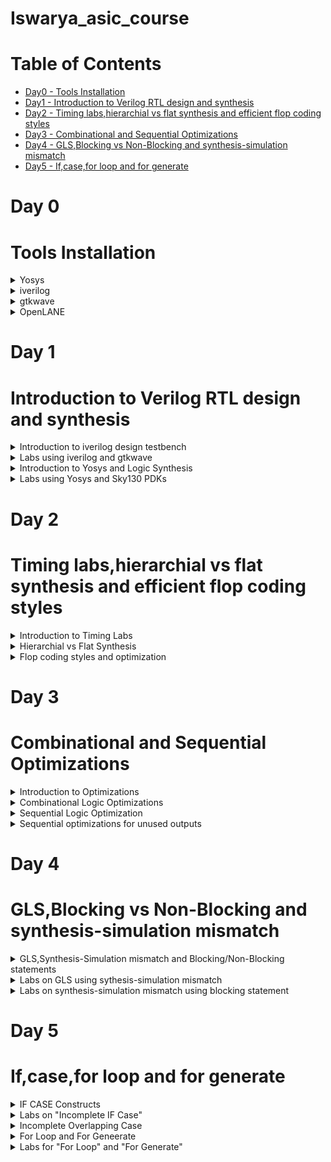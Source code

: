 # Iswarya_asic_course  
# Table of Contents
 - [Day0 - Tools Installation](#Tools-Installation)<br>
 - [Day1 - Introduction to Verilog RTL design and synthesis](#Introduction-to-Verilog-RTL-design-and-synthesis)<br>
 - [Day2 - Timing labs,hierarchial vs flat synthesis and efficient flop coding styles](#Timing-labs,hierarchial-vs-flat-synthesis-and-efficient-flop-coding-styles)<br>
 - [Day3 - Combinational and Sequential Optimizations](#Combinational-and-Sequential-Optimizations)<br>
 - [Day4 - GLS,Blocking vs Non-Blocking and synthesis-simulation mismatch](#GLS,Blocking-vs-Non-Blocking-and-synthesis-simulation-mismatch)<br>
 - [Day5 - If,case,for loop and for generate](#If,case,for-loop-and-for-generate)<br>
  
# Day 0

# Tools Installation
<details>
<summary>
    Yosys
  </summary> 

    
  I installed Yosys using the following commands: 
  
    
```
    
$ git clone https://github.com/YosysHQ/yosys.git
$ cd yosys-master 
$ sudo apt install make (If make is not installed please install it) 
$ sudo apt-get install build-essential clang bison flex \
    libreadline-dev gawk tcl-dev libffi-dev git \
    graphviz xdot pkg-config python3 libboost-system-dev \
    libboost-python-dev libboost-filesystem-dev zlib1g-dev
$ make config-gcc
$ make 
$ sudo make install

```

Below is the screenshot showing successful installation: 


![Screenshot from 2023-07-31 10-15-12](https://github.com/IswaryaIlanchezhiyan/Iswarya_asic_course/assets/140998760/67cfade5-3e17-4374-89ff-93c64bce279f)



Below is the screenshot showing successful launch:

![Screenshot from 2023-07-31 10-21-57](https://github.com/IswaryaIlanchezhiyan/Iswarya_asic_course/assets/140998760/8a6b68b0-d58c-403c-92a3-2a820a273b24)


</details>
<details>
<summary>
        iverilog
</summary>
I installed iverilog using the following command:

```

$ sudo apt-get install iverilog

```

Below is the screenshot showing successful installation:


![Screenshot from 2023-07-31 21-32-19](https://github.com/IswaryaIlanchezhiyan/Iswarya_asic_course/assets/140998760/cdd3a329-79a3-490f-b3c9-b5463d1a9f1c)

Below is the screenshot showing successful launch:



![Screenshot from 2023-07-31 21-32-34](https://github.com/IswaryaIlanchezhiyan/Iswarya_asic_course/assets/140998760/5e531280-719f-4b3c-ba58-dbd69cd72061)


    
</details>
<details>
    <summary>
        gtkwave
    </summary>
    I installed gtkwave using the following command:

```

sudo apt update
sudo apt install gtkwave

```

Below is the screenshot showing successful installation:


![Screenshot from 2023-07-31 21-40-40](https://github.com/IswaryaIlanchezhiyan/Iswarya_asic_course/assets/140998760/10ebb750-f2e9-4682-b8b8-6d19de17dfae)

Below is the screenshot showing successful launch: 

![Screenshot from 2023-07-31 21-41-31](https://github.com/IswaryaIlanchezhiyan/Iswarya_asic_course/assets/140998760/52180ab8-a498-4974-8ab7-03ef29a9c3b4)

</details>
<details>
 <summary>
   OpenLANE
 </summary>
 I installed OpenLANE using the following commands:

 ```

$ sudo apt-get update
$ sudo apt-get upgrade
$ sudo apt install -y build-essential python3 python3-venv python3-pip make git
$ sudo apt install apt-transport-https ca-certificates curl software-properties-common
$ curl -fsSL https://download.docker.com/linux/ubuntu/gpg | sudo gpg --dearmor -o /usr/share/keyrings/docker-archive-keyring.gpg
$ echo "deb [arch=amd64 signed-by=/usr/share/keyrings/docker-archive-keyring.gpg] https://download.docker.com/linux/ubuntu $(lsb_release -cs) stable" | sudo tee /etc/apt/sources.list.d/docker.list > /dev/null
$ sudo apt update
$ sudo apt install docker-ce docker-ce-cli containerd.io
$ sudo docker run hello-world
$ sudo groupadd docker
$ sudo usermod -aG docker $USER
$ sudo reboot

```
After Reboot

```

$ docker run hello-world

```

Below is the screenshot of successful launch

![Screenshot from 2023-09-05 18-00-04](https://github.com/IswaryaIlanchezhiyan/Iswarya_asic_course/assets/140998760/c5b4808f-c46e-476c-affb-0edd9353880d)

</details>

# Day 1

# Introduction to Verilog RTL design and synthesis
<details>
    <summary>
        Introduction to iverilog design testbench
    </summary>

    

**Simulator:**

It is a a device that enables the operator to reproduce or represent under test conditions phenomena likely to occur in actual performance.
iverilog is the simulator used for this course.

**How Simulator works**

- Simulator looks for the change in the values of input.
* Upon change to the input,output is evaluated.

**iverilog:**

Icarus Verilog is a compiler that translates Verilog source code into executable programs for simulation.

**iverilog based simulation flow**

![Screenshot from 2023-08-13 22-36-54](https://github.com/IswaryaIlanchezhiyan/Iswarya_asic_course/assets/140998760/a8b3e981-7319-49e5-8265-a0e93d06b646)

**Testbench:**

A conventional Verilog testbench is a code module that describes the stimulus to a logic design and checks whether the design's outputs match its specification.

![Screenshot from 2023-08-13 22-34-39](https://github.com/IswaryaIlanchezhiyan/Iswarya_asic_course/assets/140998760/6d813524-1fd4-4c11-8877-aa934f363536)
</details>

<details>
    <summary>
        Labs using iverilog and gtkwave
    </summary>

**1.Introduction to Labs**

Lab setup is made using the following link:

```
https://github.com/kunalg123/sky130RTLDesignAndSynthesisWorkshop.git

```


![Screenshot from 2023-08-13 23-35-59](https://github.com/IswaryaIlanchezhiyan/Iswarya_asic_course/assets/140998760/64edcb4b-85fb-48a6-939a-d833b750d707)

**2.Introduction to iverilog gtkwave**

A 2×1 multiplexer is used as an example for explaining how iverilog and gtkwave works.It initially creates a a.out file which eventually opened a dumpfile(tb_good_mux.vcd) for producing output.

The following commands are used for producing output:

```
$ iverilog  good_mux.v  tb_good_mux.v
$ ./a.out
$ gtkwave tb_good_mux.vcd

```

![Screenshot from 2023-08-13 23-52-48](https://github.com/IswaryaIlanchezhiyan/Iswarya_asic_course/assets/140998760/55419881-5dd1-482f-bac5-f0b9e6701245)

**Output Waveform**

![Screenshot from 2023-08-13 23-54-09](https://github.com/IswaryaIlanchezhiyan/Iswarya_asic_course/assets/140998760/34fc7a17-2c4b-4aca-b529-370bfa6dad81)
</details>
<details>
    <summary>
        Introduction to Yosys and Logic Synthesis
    </summary>
    
**Introduction to Yosys**

**Logic Synthesis**

RTL to gate level translation is called as synthesis.The design is converted into gates and connections are made between gates.This is given as a file called netlist.


**Synthesizer:**

Synthesizer is the tool used for synthesis.
Synthesis in VLSI is the process of converting your code (program) into a circuit. In terms of logic gates, synthesis is the process of translating an abstract design into a properly implemented chip. Hardware Description Languages (HDLs) are specific programming languages that are used to explain the hardware of a circuit.
Yosys is used as synthesizer in this course.


**Netlist:**

Netlist is also a description of a design written using a HDL code when it is written in an RTL style.The netlist is then supposed to perform the same function as the corresponding HDL code. The netlist out of the synthesis tool is fed into layout tools to produce the layout of the chip.

**RTL Design**
RTL (register-transfer level) design is a hardware design methodology that describes the behavior of digital circuits in terms of the flow of data between registers, and the operations that are performed on that data as it moves through the circuit.

**.lib**

A standard cell library is a collection of well defined and appropriately characterized logic gates that can be used to implement a digital design.The library files contain different flavours of standard gate which maybe like 2 input or 3 input gate with slower or medium or faster version of it.


**Yosys Setup**

![Screenshot from 2023-08-14 00-16-36](https://github.com/IswaryaIlanchezhiyan/Iswarya_asic_course/assets/140998760/0bb3b3fa-6654-40da-b7d3-41c37ca9cc34)

**Verify the synthesis**

![Screenshot from 2023-08-14 00-18-11](https://github.com/IswaryaIlanchezhiyan/Iswarya_asic_course/assets/140998760/b8e8725b-8ffe-4ae2-a8ee-e4374e2e5856)
</details>

<details>
    <summary>
        Labs using Yosys and Sky130 PDKs
    </summary>
    
Invoke and Synthesis using following commands:

**Invoke**

```
$ yosys
```

![Screenshot from 2023-08-14 01-28-49](https://github.com/IswaryaIlanchezhiyan/Iswarya_asic_course/assets/140998760/1193e665-0f8d-4c5c-a134-c49a29104b11)

**Read the library**

```
read_liberty -lib ../lib/sky130_fd_sc_hd__tt_025C_1v80.lib
```
**Read the design**

```
read_verilog good_mux.v
```
**Model Synthesis**

```
synth -top good_mux
```

**Generate Netfile**

```
abc -liberty ../lib/sky130_fd_sc_hd__tt_025C_1v80.lib
```

**abc** is used to convert RTL file into gate design.

![Screenshot from 2023-08-14 01-46-57](https://github.com/IswaryaIlanchezhiyan/Iswarya_asic_course/assets/140998760/867864e3-11fb-48c6-bde6-65160a41fa62)

**Graphical Version of Logic realized**

```
show
```

![Screenshot from 2023-08-14 01-51-43](https://github.com/IswaryaIlanchezhiyan/Iswarya_asic_course/assets/140998760/a65a2f5c-e48c-4989-9edb-7ffeafc84a07)

**How to write Netlist**

```
write_verilog good_mux_netlist.v
write_verilog -noattr good_mux_netlist.v


```
</details>

# Day 2
# Timing labs,hierarchial vs flat synthesis and efficient flop coding styles
<details>
    <summary>
        Introduction to Timing Labs
    </summary>

The following command is used to open .lib file in gvim:


```
$ gvim ../lib/sky130_fd_sc_hd__tt_025C_1v80
```

![Screenshot from 2023-08-14 10-59-50](https://github.com/IswaryaIlanchezhiyan/Iswarya_asic_course/assets/140998760/7e7cddf1-817c-46fd-b82a-045bb4a68248)

The .lib files contains main element called **PVT**

**PVT:**

PVT in VLSI stands for Process, Voltage, and Temperature. Integrated circuits are designed in such a way so that they can function in a wide variety of temperatures and voltages, rather than a single temperature and voltage.

-PVT determines how my silicon is going to work under different conditions.

The .lib files also contains the details of standard cells which has the information of what are the gates used and its power values and its area.If the area of the gate is larger it means wider transistor is used which refers to more power consumption.

</details>
<details>
    <summary>
        Hierarchial vs Flat Synthesis
    </summary>

**Hierarchial Synthesis**

A hierarchical design approach divides the ASIC into smaller and simpler modules or blocks, each with its own functionality and interface, and then connects them by a top-level structure that defines the overall behavior and performance of the ASIC.

**Advantages:**

+ This approach has several advantages, such as better modularity, reusability, and scalability of the design
+ reduced complexity and size of the design
+ facilitation of parallelism and teamwork
+ improved quality and reliability of the design

**Disadvantages:**

+ requiring more planning and coordination
+ introducing more overhead and latency
+ potentially limiting optimization and performance

Commands used for Hierarchial Synthesis:

```
$ yosys
read_liberty -lib ../lib/sky130_fd_sc_hd__tt_025C_1v80.lib
read_verilog multiple_modules.v
synth -top multiple_modules
abc -liberty ../lib/sky130_fd_sc_hd__tt_025C_1v80.lib
show multiple_modules
write_verilog -noattr multiple_modules_hier.v
!gvim multiple_modules_hier.v
```

**Flat Synthesis**

A flat design approach treats the ASIC as a single, monolithic entity, without any submodules or levels of hierarchy, and uses basic components like gates, transistors, and wires. 

**Advantages:**

+ more flexibility and creativity for the designer to explore solutions and alternatives without restrictions
+ more optimization and performance
+ reducing overhead and latency


**Disadvantages:**

+ increases complexity and size of the design,
+ hinders parallelism and teamwork
+ can compromise quality and reliability
+ the design is harder to verify and test as a whole

Commands used for Flat Synthesis:

```
$ yosys
flatten
write_verilog -noattr multiple_modules_flat.v
!gvim multiple_modules_flat.v
show multiple_modules_flat
```
</details>
<details>
    <summary>
        Flop coding styles and optimization
    </summary>

Flop is a circuit that maintains a state until directed by input to change the state.

**Why flops**
Combinational circuits have glitches due to propagation delay.If there are multiple combinational circuits in a design ,the output of the design have more glitches in it.To avoid glitches,we are introducing flops inbetween combinational circuits .Flops have clock cycles to work which helps in restricting glitches from the input for providing satble output.

If the initial state of the flop is unknown ,the combinational circuit will evaluate into garbage value.So initializing the flop is an important thing.

The control pins in the flop known as Reset/Set is used to initialize the flop.Reset/Set can be synchronous or asynchronous.

**Lab flop synthesis simulations**

1.Using Asynchronous Reset

Commands used:

```
$ iverilog dff_asyncres.v tb_dff_asyncres.v
$ ./a.out
$ gtkwave tb_dff_asyncres.vcd 
```

![Screenshot from 2023-08-14 14-56-09](https://github.com/IswaryaIlanchezhiyan/Iswarya_asic_course/assets/140998760/8f1b3c5b-90e5-4d76-8394-f30e3ac50c35)

**Synthesis**

![Screenshot from 2023-08-14 15-15-53](https://github.com/IswaryaIlanchezhiyan/Iswarya_asic_course/assets/140998760/ed3ac152-5d28-4490-9613-78d94be44d0d)

2.Using Asynchronous set

Commands used:

```
$ iverilog  dff_async_set.v tb_dff_async_set.v
$ ./a.out
$ gtkwave tb_dff_async_set.vcd
```

![Screenshot from 2023-08-14 15-01-42](https://github.com/IswaryaIlanchezhiyan/Iswarya_asic_course/assets/140998760/a02ef81f-8a62-4e3b-a470-67a6360eecb4)

**Synthesis**

![Screenshot from 2023-08-14 22-45-39](https://github.com/IswaryaIlanchezhiyan/Iswarya_asic_course/assets/140998760/abb5f936-cdc4-486f-8b15-e88efadabdf5)

3.Using Synchronous Reset

Commands used:

```
$ iverilog dff_syncres.v tb_dff_syncres.v
$ ./a.out
$ gtkwave tb_dff_syncres.vcd
```

![Screenshot from 2023-08-14 15-08-22](https://github.com/IswaryaIlanchezhiyan/Iswarya_asic_course/assets/140998760/bb581545-b984-4c5f-a606-9f9cf12a12a3)

**Synthesis**

![Screenshot from 2023-08-14 23-12-46](https://github.com/IswaryaIlanchezhiyan/Iswarya_asic_course/assets/140998760/38830b5f-4ba4-4741-b375-6059a299655d)

</details>

# Day 3
# Combinational and Sequential Optimizations
<details>
    <summary>
        Introduction to Optimizations
    </summary>

**Logic optimization** 

It is a process of finding an equivalent representation of the specified logic circuit under one or more specified constraints. This process is a part of a logic synthesis.

There are two types of logic optimization

1.Combinational logic optimization

2.Sequential logic optimization

**Combinational Logic Optimization**

- It is mainly for squeezing the logic into most optimized design in terms of area and power savings.
 
- It uses two techniques for optimization.

    1.Constant Propagation(Direct Optimization)
  
    2.Boolean Logic Optimization

**Constant Propagation**

Boolean minimization may lead to dissolution of certain section of code into constants. Such constants should be propagated at this stage in order to reduce gate count and area.

**Boolean Logic Optimization**

The optimization of a complex boolean expression is a process of finding a simpler one, which would upon evaluation ultimately produce the same results as the original one.

**Sequential Logic Optimization**

Precomputation is a recently proposed logic optimization technique which selectively disables
the inputs of a sequential logic circuit, thereby reducing switching activity and power dissipation,
without changing logic functionality.

There are two techniques used for optimisation.

1.Basic 

- Sequential Constant Propagation

2.Advanced

- State Optimisation
- Retiming 
- Sequential Logic Cloning
</details>

<details>
    <summary>
        Combinational Logic Optimizations
    </summary>
    
Commands used for opt_check2.v

```
$ yosys
read_liberty -lib ../lib/sky130_fd_sc_hd__tt_025C_1v80.lib
read_verilog opt_check2.v
synth -top opt_check2
opt_clean -purge
abc -liberty ../lib/sky130_fd_sc_hd__tt_025C_1v80.lib
show 
```

**Synthesis**

![Screenshot from 2023-08-15 01-07-03](https://github.com/IswaryaIlanchezhiyan/Iswarya_asic_course/assets/140998760/dc42f2e9-7caa-491b-935a-0fcfb0f3517b)

Commands used for multiple_module_opt2.v

```
$ yosys
read_liberty -lib ../lib/sky130_fd_sc_hd__tt_025C_1v80.lib
read_verilog multiple_module_opt2.v
synth -top multiple_module_opt2
opt_clean -purge
abc -liberty ../lib/sky130_fd_sc_hd__tt_025C_1v80.lib
show multiple_module_opt2
```

**Synthesis**

![Screenshot from 2023-08-15 01-19-15](https://github.com/IswaryaIlanchezhiyan/Iswarya_asic_course/assets/140998760/dc19e3bb-02c5-4460-8cfb-8806d7b3c3cb)
</details>

<details>
    <summary>
        Sequential Logic Optimization
    </summary>

**dff_const1**

![Screenshot from 2023-08-15 01-29-12](https://github.com/IswaryaIlanchezhiyan/Iswarya_asic_course/assets/140998760/4ca2441b-b972-484c-97b4-7abbb7d32fc8)

**Output Waveform**

![Screenshot from 2023-08-15 01-30-36](https://github.com/IswaryaIlanchezhiyan/Iswarya_asic_course/assets/140998760/2bcd75d2-ca76-4087-ad09-75df97225d92)

**Invoke Yosys**

```
$ yosys
read_liberty -lib ../lib/sky130_fd_sc_hd__tt_025C_1v80.lib
read_verilog dff_const1.v
synth -top dff_const1
opt_clean -purge
abc -liberty ../lib/sky130_fd_sc_hd__tt_025C_1v80.lib
show 
```

**Synthesis**

![Screenshot from 2023-08-15 01-35-56](https://github.com/IswaryaIlanchezhiyan/Iswarya_asic_course/assets/140998760/c931c718-b9fc-48b6-9c77-9ee3165975a0)

**dff_const3**

```
$ iverilog dff_const3.v tb_dff_const3.v
$ ./a.out
$ gtkwave tb_dff_const3.vcd
```

**Output Waveform**

![Screenshot from 2023-08-15 01-48-03](https://github.com/IswaryaIlanchezhiyan/Iswarya_asic_course/assets/140998760/a62efb51-e8ff-4090-b420-f8621e9b66be)

**Invoke Yosys**

```
$ yosys
read_liberty -lib ../lib/sky130_fd_sc_hd__tt_025C_1v80.lib
read_verilog dff_const3.v
synth -top dff_const3
opt_clean -purge
abc -liberty ../lib/sky130_fd_sc_hd__tt_025C_1v80.lib
show 
```

**Synthesis**

![Screenshot from 2023-08-15 01-49-25](https://github.com/IswaryaIlanchezhiyan/Iswarya_asic_course/assets/140998760/4eb16daa-5819-4425-9ffb-e7397f3827f3)
</details>
<details>
    <summary>
        Sequential optimizations for unused outputs
    </summary>

**Verilog code for counter**

![Screenshot from 2023-08-15 02-02-04](https://github.com/IswaryaIlanchezhiyan/Iswarya_asic_course/assets/140998760/7a752588-3ba3-4a39-aa3d-3bb7567f4d2c)

**Invoke Yosys**

```
$ yosys
read_liberty -lib ../lib/sky130_fd_sc_hd__tt_025C_1v80.lib
read_verilog counter_opt.v
synth -top counter_opt
opt_clean -purge
abc -liberty ../lib/sky130_fd_sc_hd__tt_025C_1v80.lib
show 
```

**Synthesis**

![Screenshot from 2023-08-15 02-02-52](https://github.com/IswaryaIlanchezhiyan/Iswarya_asic_course/assets/140998760/cdb60b7d-945a-4055-a837-09e2a5d6ad57)

**Modified verilog code for counter**

![Screenshot from 2023-08-15 02-29-29](https://github.com/IswaryaIlanchezhiyan/Iswarya_asic_course/assets/140998760/a60614b2-f197-4e6d-88f2-c600f84aa066)

**Invoke Yosys**

```
$ yosys
read_liberty -lib ../lib/sky130_fd_sc_hd__tt_025C_1v80.lib
read_verilog counter_opt2.v
synth -top counter_opt
opt_clean -purge
abc -liberty ../lib/sky130_fd_sc_hd__tt_025C_1v80.lib
show 
```

**Synthesis**

![Screenshot from 2023-08-15 02-27-37](https://github.com/IswaryaIlanchezhiyan/Iswarya_asic_course/assets/140998760/35f06226-8440-4ec5-941b-04381f689123)
</details>

# Day 4
# GLS,Blocking vs Non-Blocking and synthesis-simulation mismatch
<details>
    <summary>
        GLS,Synthesis-Simulation mismatch and Blocking/Non-Blocking statements
    </summary>

**Gate Level Simulation**

The term "gate level" refers to the netlist view of a circuit, usually produced by logic synthesis. So while RTL simulation is pre-synthesis, GLS is post-synthesis. The netlist view is a complete connection list consisting of gates and IP models with full functional and timing behavior.

**Why GLS**

- Verify the logic correctness of design after synthesis.
- Ensuring the timing of the design is met(For this GLS needs to be run with delay annotation)

**GLS using Verilog**

![Screenshot from 2023-08-15 08-04-57](https://github.com/IswaryaIlanchezhiyan/Iswarya_asic_course/assets/140998760/d158213c-dc0b-4e4a-ba89-ad0c8e5048cc)

If Gate level models are delay annotated, then we can use GLS for timing validation.

**Synthesis Simulation Mismatch**

Verilog coding styles that will cause a mismatch between prea nd post-synthesis simulations.

Synthesis Simulation Mismatch happens due to certains reasons like,

- Missing Sensitivity List
- Blocking vs Non-Blocking Assignments
- Non standard Verilog coding

**Blocking and Non-Blocking Statements**

**Blocking assignment** statements are assigned using (=) operator and are executed one after the other in a procedural block. But, it will not prevent the execution of statements that run in a parallel block.

**Non-blocking assignment** statements are allowed to be scheduled without blocking the execution of the following statements and is specified by a (<=) symbol.

**Note:**

Always use non-blocking statements for writing sequential circuits.
</details>
<details>
    <summary>
        Labs on GLS using sythesis-simulation mismatch
    </summary>

**Code**

![Screenshot from 2023-08-15 15-19-19](https://github.com/IswaryaIlanchezhiyan/Iswarya_asic_course/assets/140998760/817feb67-dfba-4447-8916-f0a3ae87c74c)

**Screenshot of commands used:**

![Screenshot from 2023-08-15 14-19-05](https://github.com/IswaryaIlanchezhiyan/Iswarya_asic_course/assets/140998760/aa2705e9-e94d-4501-9683-6f84e7aa9597)

**Output Waveform**

![Screenshot from 2023-08-15 14-18-08](https://github.com/IswaryaIlanchezhiyan/Iswarya_asic_course/assets/140998760/ca8d5107-aae3-45bf-85a0-4a74165ac392)

**Synthesis**

![Screenshot from 2023-08-15 14-21-53](https://github.com/IswaryaIlanchezhiyan/Iswarya_asic_course/assets/140998760/b895ab69-d85f-4add-93ed-4fe880058110)

Commands used to produce gtkwave using GLS

```
$ iverilog ../my_lib/verilog_model/primitives.v ../my_lib/verilog_model/sky130_fd_sc_hd.v ternary_operator_mux_net.v tb_ternary_operator_mux.v
$ ./a.out
$ gtkwave tb_ternary_operator_mux.vcd
```

**Output Waveform using GLS**

![Screenshot from 2023-08-15 15-04-08](https://github.com/IswaryaIlanchezhiyan/Iswarya_asic_course/assets/140998760/6f772d94-8405-430e-8e8a-73bea2233951)
</details>
<details>
    <summary>
        Labs on synthesis-simulation mismatch using blocking statement
    </summary>
    
**Code**

![Screenshot from 2023-08-15 15-28-38](https://github.com/IswaryaIlanchezhiyan/Iswarya_asic_course/assets/140998760/c6f9c5c9-b387-406f-991f-98455d8886b1)

Commands:

```
$ iverilog blocking_caveat.v tb_blocking_caveat.v
$ ./a.out
$ gtkwave tb_blocking_caveat.vcd
```

**Output Waveform**

![Screenshot from 2023-08-15 15-31-54](https://github.com/IswaryaIlanchezhiyan/Iswarya_asic_course/assets/140998760/4f165739-46b8-4ab0-845d-3b14bee67b59)

**Synthesis**

![Screenshot from 2023-08-15 15-39-39](https://github.com/IswaryaIlanchezhiyan/Iswarya_asic_course/assets/140998760/7df58edf-09c8-4814-be7a-c475b6fd97b8)


Commands used to produce gtkwave using GLS

```
$ iverilog ../my_lib/verilog_model/primitives.v ../my_lib/verilog_model/sky130_fd_sc_hd.v blocking_caveat.v tb_blocking_caveat.v
$ ./a.out
$ gtkwave tb_blocking_caveat.vcd
```

**Output Waveform using GLS**

![Screenshot from 2023-08-15 15-42-42](https://github.com/IswaryaIlanchezhiyan/Iswarya_asic_course/assets/140998760/21477b62-f2ee-4490-ad7e-b320a3038e8b)
</details>

# Day 5
# If,case,for loop and for generate
<details>
    <summary>
        IF CASE Constructs
    </summary>

**IF Statements**

The 'If' statement is a conditional statement based on which decision is made whether to execute lines inside if block or not. The begin and end are required in case of multiple lines present in if block. For single-line inside if statement may not require 'begin.. end'.

Danger/Caution with IF statements are Inferred Latches.
Latches are inferred in VHDL by using the IF statement without its matching ELSE. This causes the synthesis to make the logical decision to “hold” the value of a signal when not told to do anything else with it. The inferred latch is a transparent latch.


**CASE Statements**

The case statement checks if the given expression matches one among the other expressions inside the list and branches.In Verilog, a case statement includes all of the code between the Verilog keywords, case ("casez", "casex"), and endcase.
</details>
<details>
    <summary>
        Labs on "Incomplete IF Case"
    </summary>

**Code**

![Screenshot from 2023-08-15 22-19-56](https://github.com/IswaryaIlanchezhiyan/Iswarya_asic_course/assets/140998760/76ceca07-4488-4ab5-9342-0e1499c26802)

**Output Waveform**

![Screenshot from 2023-08-15 22-20-53](https://github.com/IswaryaIlanchezhiyan/Iswarya_asic_course/assets/140998760/aad72fce-0862-4ff3-9e83-24f530e436b7)

**Synthesis**

![Screenshot from 2023-08-15 22-22-13](https://github.com/IswaryaIlanchezhiyan/Iswarya_asic_course/assets/140998760/2f642e6a-8b97-437e-aa56-e3ef3f22a9af)
</details>
<details>
    <summary>
        Incomplete Overlapping Case
    </summary>

**Code for incomp_case**

![Screenshot from 2023-08-15 22-43-19](https://github.com/IswaryaIlanchezhiyan/Iswarya_asic_course/assets/140998760/e8ef9814-54f6-4348-8ff2-57d538cc0aa1)

**Output Waveform**

![Screenshot from 2023-08-15 22-45-09](https://github.com/IswaryaIlanchezhiyan/Iswarya_asic_course/assets/140998760/4edd256a-5a3f-4caa-8a32-4d62ae49d8d1)

**Synthesis**

![Screenshot from 2023-08-15 22-46-13](https://github.com/IswaryaIlanchezhiyan/Iswarya_asic_course/assets/140998760/1a1c80ca-942d-490e-97f1-d06e5848b110)

**Code for comp_case**

![Screenshot from 2023-08-15 22-50-31](https://github.com/IswaryaIlanchezhiyan/Iswarya_asic_course/assets/140998760/75adf9c0-767b-40fa-a79f-cfc38a037837)

**Output Waveform**

![Screenshot from 2023-08-15 22-52-23](https://github.com/IswaryaIlanchezhiyan/Iswarya_asic_course/assets/140998760/a5318bb6-32da-4ef4-873e-69f82bf421be)

**Synthesis**

![Screenshot from 2023-08-15 22-53-22](https://github.com/IswaryaIlanchezhiyan/Iswarya_asic_course/assets/140998760/e922e77a-3c54-4973-85a6-5602fc70aef9)

**Code for bad_case**

![Screenshot from 2023-08-15 22-57-22](https://github.com/IswaryaIlanchezhiyan/Iswarya_asic_course/assets/140998760/2b24cd14-b7fd-4953-a973-d7e626f14ef6)

**Output Waveform**

![Screenshot from 2023-08-15 22-58-09](https://github.com/IswaryaIlanchezhiyan/Iswarya_asic_course/assets/140998760/a4c42a67-6489-4e8f-b77d-19454961683b)

**Synthesis**

![Screenshot from 2023-08-15 22-58-46](https://github.com/IswaryaIlanchezhiyan/Iswarya_asic_course/assets/140998760/1357244e-5187-4e11-8b38-afaf1f4030e2)
</details>
<details>
    <summary>
        For Loop and For Geneerate
    </summary>

**For Loop**

A for loop is the most widely used loop in software, but it is primarily used to replicate hardware logic in Verilog. The idea behind a for loop is to iterate a set of statements given within the loop as long as the given condition is true.

**For Generate**

A generate block allows to multiply module instances or perform conditional instantiation of any module. It provides the ability for the design to be built based on Verilog parameters.

</details>
<details>
    <summary>
        Labs for "For Loop" and "For Generate"
    </summary>

**Code for mux_generate**

![Screenshot from 2023-08-15 23-08-49](https://github.com/IswaryaIlanchezhiyan/Iswarya_asic_course/assets/140998760/51c9ab12-5a28-4549-8fa9-2f5275deca5b)

**Output Waveform**

![Screenshot from 2023-08-15 23-09-58](https://github.com/IswaryaIlanchezhiyan/Iswarya_asic_course/assets/140998760/98383599-9587-4566-b36c-be4f2f123198)

**Synthesis**

![Screenshot from 2023-08-15 23-10-48](https://github.com/IswaryaIlanchezhiyan/Iswarya_asic_course/assets/140998760/fe8640b8-358f-4ca7-aecf-7a8549affbfd)

**Code for demux_case**

![Screenshot from 2023-08-15 23-14-40](https://github.com/IswaryaIlanchezhiyan/Iswarya_asic_course/assets/140998760/dd08b864-6d8d-44e9-b312-b08803bbf4f3)

**Output Waveform**

![Screenshot from 2023-08-15 23-15-35](https://github.com/IswaryaIlanchezhiyan/Iswarya_asic_course/assets/140998760/63fe486d-87ea-4e71-8a50-73437cc6987c)

**Synthesis**

![Screenshot from 2023-08-15 23-16-34](https://github.com/IswaryaIlanchezhiyan/Iswarya_asic_course/assets/140998760/cd4f7382-82da-4c05-afd4-b552022bac07)

**Code for fa rca**

![Screenshot from 2023-08-15 23-19-35](https://github.com/IswaryaIlanchezhiyan/Iswarya_asic_course/assets/140998760/7426c3f6-2fcb-4998-a189-df7462ef4b11)

**Output Waveform**

![Screenshot from 2023-08-15 23-22-58](https://github.com/IswaryaIlanchezhiyan/Iswarya_asic_course/assets/140998760/eab9abc4-137b-45e9-b9fe-c65498917da0)

</details>



